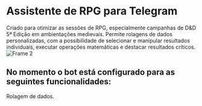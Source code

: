 # Assistente de RPG para Telegram

Criado para otimizar as sessões de RPG, especialmente campanhas de D&D 5ª Edição em ambientações medievais. Permite rolagens de dados personalizadas, com a possibilidade de selecionar e manipular resultados individuais, executar operações matemáticas e destacar resultados críticos.
![Frame 2](https://github.com/user-attachments/assets/d144ba40-3d2a-4d11-ad27-58def6a34a38)

## No momento o bot está configurado para as seguintes funcionalidades:
Rolagem de dados.
